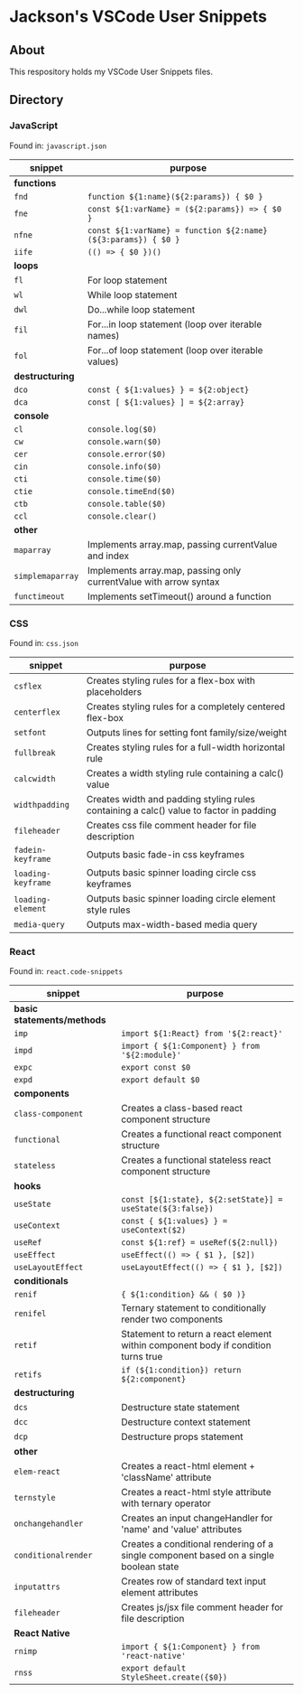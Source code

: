# Jackson's VSCode User Snippets

## About

This respository holds my VSCode User Snippets files.

## Directory

### JavaScript

Found in: `javascript.json`

| snippet           | purpose                                                           |
| ----------------- | ----------------------------------------------------------------- |
| **functions**     |
| `fnd`             | `function ${1:name}(${2:params}) { $0 }`                          |
| `fne`             | `const ${1:varName} = (${2:params}) => { $0 }`                    |
| `nfne`            | `const ${1:varName} = function ${2:name}(${3:params}) { $0 }`     |
| `iife`            | `(() => { $0 })()`                                                |
| **loops**         |
| `fl`              | For loop statement                                                |
| `wl`              | While loop statement                                              |
| `dwl`             | Do...while loop statement                                         |
| `fil`             | For...in loop statement (loop over iterable names)                |
| `fol`             | For...of loop statement (loop over iterable values)               |
| **destructuring** |
| `dco`             | `const { ${1:values} } = ${2:object}`                             |
| `dca`             | `const [ ${1:values} ] = ${2:array}`                              |
| **console**       |
| `cl`              | `console.log($0)`                                                 |
| `cw`              | `console.warn($0)`                                                |
| `cer`             | `console.error($0)`                                               |
| `cin`             | `console.info($0)`                                                |
| `cti`             | `console.time($0)`                                                |
| `ctie`            | `console.timeEnd($0)`                                             |
| `ctb`             | `console.table($0)`                                               |
| `ccl`             | `console.clear()`                                                 |
| **other**         |
| `maparray`        | Implements array.map, passing currentValue and index              |
| `simplemaparray`  | Implements array.map, passing only currentValue with arrow syntax |
| `functimeout`     | Implements setTimeout() around a function                         |

### CSS

Found in: `css.json`

| snippet            | purpose                                                                                |
| ------------------ | -------------------------------------------------------------------------------------- |
| `csflex`           | Creates styling rules for a flex-box with placeholders                                 |
| `centerflex`       | Creates styling rules for a completely centered flex-box                               |
| `setfont`          | Outputs lines for setting font family/size/weight                                      |
| `fullbreak`        | Creates styling rules for a full-width horizontal rule                                 |
| `calcwidth`        | Creates a width styling rule containing a calc() value                                 |
| `widthpadding`     | Creates width and padding styling rules containing a calc() value to factor in padding |
| `fileheader`       | Creates css file comment header for file description                                   |
| `fadein-keyframe`  | Outputs basic fade-in css keyframes                                                    |
| `loading-keyframe` | Outputs basic spinner loading circle css keyframes                                     |
| `loading-element`  | Outputs basic spinner loading circle element style rules                               |
| `media-query`      | Outputs max-width-based media query                                                    |

### React

Found in: `react.code-snippets`

| snippet                      | purpose                                                                               |
| ---------------------------- | ------------------------------------------------------------------------------------- |
| **basic statements/methods** |
| `imp`                        | `import ${1:React} from '${2:react}'`                                                 |
| `impd`                       | `import { ${1:Component} } from '${2:module}'`                                        |
| `expc`                       | `export const $0`                                                                     |
| `expd`                       | `export default $0`                                                                   |
| **components**               |
| `class-component`            | Creates a class-based react component structure                                       |
| `functional`                 | Creates a functional react component structure                                        |
| `stateless`                  | Creates a functional stateless react component structure                              |
| **hooks**                    |
| `useState`                   | `const [${1:state}, ${2:setState}] = useState(${3:false})`                            |
| `useContext`                 | `const { ${1:values} } = useContext($2)`                                              |
| `useRef`                     | `const ${1:ref} = useRef(${2:null})`                                                  |
| `useEffect`                  | `useEffect(() => { $1 }, [$2])`                                                       |
| `useLayoutEffect`            | `useLayoutEffect(() => { $1 }, [$2])`                                                 |
| **conditionals**             |
| `renif`                      | `{ ${1:condition} && ( $0 )}`                                                         |
| `renifel`                    | Ternary statement to conditionally render two components                              |
| `retif`                      | Statement to return a react element within component body if condition turns true     |
| `retifs`                     | `if (${1:condition}) return ${2:component}`                                           |
| **destructuring**            |
| `dcs`                        | Destructure state statement                                                           |
| `dcc`                        | Destructure context statement                                                         |
| `dcp`                        | Destructure props statement                                                           |
| **other**                    |
| `elem-react`                 | Creates a react-html element + 'className' attribute                                  |
| `ternstyle`                  | Creates a react-html style attribute with ternary operator                            |
| `onchangehandler`            | Creates an input changeHandler for 'name' and 'value' attributes                      |
| `conditionalrender`          | Creates a conditional rendering of a single component based on a single boolean state |
| `inputattrs`                 | Creates row of standard text input element attributes                                 |
| `fileheader`                 | Creates js/jsx file comment header for file description                               |
| **React Native**             |
| `rnimp`                      | `import { ${1:Component} } from 'react-native'`                                       |
| `rnss`                       | `export default StyleSheet.create({$0})`                                              |
